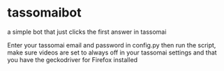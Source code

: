 # tassomaibot
a simple bot that just clicks the first answer in tassomai

Enter your tassomai email and password in config.py then run the script, make sure videos are set to always off in your tassomai settings and that you have the geckodriver for Firefox installed
